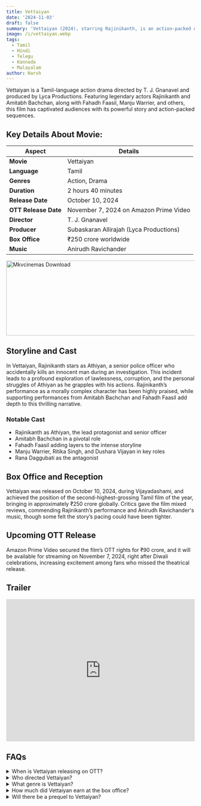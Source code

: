 ```yaml
---
title: Vettaiyan
date: '2024-11-03'
draft: false
summary: 'Vettaiyan (2024), starring Rajinikanth, is an action-packed drama exploring justice and redemption.'
image: /i/vettaiyan.webp
tags:
  - Tamil
  - Hindi
  - Telegu
  - Kannada
  - Malayalam
author: Harsh
---
```


Vettaiyan is a Tamil-language action drama directed by T. J. Gnanavel and produced by Lyca Productions. Featuring legendary actors Rajinikanth and Amitabh Bachchan, along with Fahadh Faasil, Manju Warrier, and others, this film has captivated audiences with its powerful story and action-packed sequences.

## Key Details About Movie:

| Aspect               | Details                                 |
| -------------------- | --------------------------------------- |
| **Movie**            | Vettaiyan                               |
| **Language**         | Tamil                                   |
| **Genres**           | Action, Drama                           |
| **Duration**         | 2 hours 40 minutes                      |
| **Release Date**     | October 10, 2024                        |
| **OTT Release Date** | November 7, 2024 on Amazon Prime Video  |
| **Director**         | T. J. Gnanavel                          |
| **Producer**         | Subaskaran Allirajah (Lyca Productions) |
| **Box Office**       | ₹250 crore worldwide                    |
| **Music**            | Anirudh Ravichander                     |

<a href="https://www.profitablecpmrate.com/zht8552qct?key=dd3a0d3c76c4f58956dd24d2605f1413">
  <img src="/mkvcinemas-btn.webp" alt="Mkvcinemas Download" width="600" height="200" loading="lazy">
</a>

## Storyline and Cast

In Vettaiyan, Rajinikanth stars as Athiyan, a senior police officer who accidentally kills an innocent man during an investigation. This incident leads to a profound exploration of lawlessness, corruption, and the personal struggles of Athiyan as he grapples with his actions. Rajinikanth’s performance as a morally complex character has been highly praised, while supporting performances from Amitabh Bachchan and Fahadh Faasil add depth to this thrilling narrative.

### Notable Cast

- Rajinikanth as Athiyan, the lead protagonist and senior officer
- Amitabh Bachchan in a pivotal role
- Fahadh Faasil adding layers to the intense storyline
- Manju Warrier, Ritika Singh, and Dushara Vijayan in key roles
- Rana Daggubati as the antagonist

## Box Office and Reception

Vettaiyan was released on October 10, 2024, during Vijayadashami, and achieved the position of the second-highest-grossing Tamil film of the year, bringing in approximately ₹250 crore globally. Critics gave the film mixed reviews, commending Rajinikanth’s performance and Anirudh Ravichander's music, though some felt the story’s pacing could have been tighter.

## Upcoming OTT Release

Amazon Prime Video secured the film’s OTT rights for ₹90 crore, and it will be available for streaming on November 7, 2024, right after Diwali celebrations, increasing excitement among fans who missed the theatrical release.

## Trailer

<iframe width="100%" height="380" src="https://www.youtube.com/embed/NQXE3iJCWNI" title={title} frameborder="0" allow="accelerometer; autoplay; clipboard-write; encrypted-media; gyroscope; picture-in-picture; web-share" referrerpolicy="strict-origin-when-cross-origin" allowfullscreen loading="lazy"></iframe>

## FAQs

<details>
  <summary>When is Vettaiyan releasing on OTT?</summary>
  <p>The film will be available on Amazon Prime Video on November 7, 2024.</p>
</details>

<details>
  <summary>Who directed Vettaiyan?</summary>
  <p>Vettaiyan was directed by T. J. Gnanavel.</p>
</details>

<details>
  <summary>What genre is Vettaiyan?</summary>
  <p>It’s an action drama with intense themes of lawlessness and redemption.</p>
</details>

<details>
  <summary>How much did Vettaiyan earn at the box office?</summary>
  <p>The film earned approximately ₹250 crore globally.</p>
</details>

<details>
  <summary>Will there be a prequel to Vettaiyan?</summary>
  <p>The director has hinted at plans for a prequel focusing on Athiyan’s backstory.</p>
</details>
